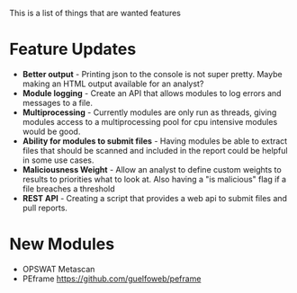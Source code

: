 This is a list of things that are wanted features

# Feature Updates #
- **Better output** - Printing json to the console is not super pretty. Maybe making an HTML output available for an analyst?
- **Module logging** - Create an API that allows modules to log errors and messages to a file.
- **Multiprocessing** - Currently modules are only run as threads, giving modules access to a multiprocessing pool for cpu intensive modules would be good.
- **Ability for modules to submit files** - Having modules be able to extract files that should be scanned and included in the report could be helpful in some use cases.
- **Maliciousness Weight** - Allow an analyst to define custom weights to results to priorities what to look at. Also having a "is malicious" flag if a file breaches a threshold
- **REST API** - Creating a script that provides a web api to submit files and pull reports.

# New Modules #
- OPSWAT Metascan
- PEframe https://github.com/guelfoweb/peframe
